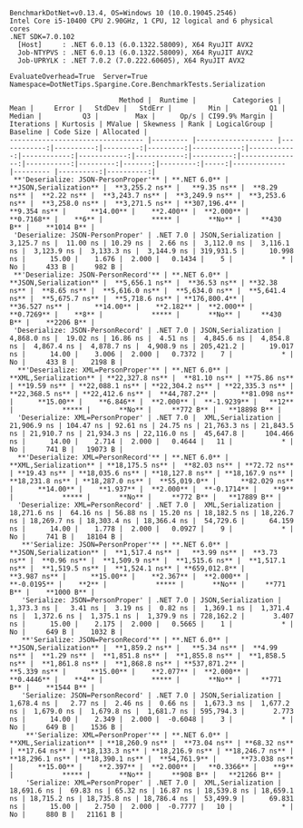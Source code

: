 
    BenchmarkDotNet=v0.13.4, OS=Windows 10 (10.0.19045.2546)
    Intel Core i5-10400 CPU 2.90GHz, 1 CPU, 12 logical and 6 physical cores
    .NET SDK=7.0.102
      [Host]     : .NET 6.0.13 (6.0.1322.58009), X64 RyuJIT AVX2
      Job-NTYPVS : .NET 6.0.13 (6.0.1322.58009), X64 RyuJIT AVX2
      Job-UPRYLK : .NET 7.0.2 (7.0.222.60605), X64 RyuJIT AVX2

    EvaluateOverhead=True  Server=True  Namespace=DotNetTips.Spargine.Core.BenchmarkTests.Serialization  

                               Method |  Runtime |         Categories |        Mean |     Error |   StdDev |   StdErr |         Min |          Q1 |      Median |          Q3 |         Max |      Op/s | CI99.9% Margin | Iterations | Kurtosis | MValue | Skewness | Rank | LogicalGroup | Baseline | Code Size | Allocated |
    --------------------------------- |--------- |------------------- |------------:|----------:|---------:|---------:|------------:|------------:|------------:|------------:|------------:|----------:|---------------:|-----------:|---------:|-------:|---------:|-----:|------------- |--------- |----------:|----------:|
     **'Deserialize: JSON-PersonProper'** | **.NET 6.0** | **JSON,Serialization** |  **3,255.2 ns** |   **9.35 ns** |  **8.29 ns** |  **2.22 ns** |  **3,243.7 ns** |  **3,249.9 ns** |  **3,253.6 ns** |  **3,258.0 ns** |  **3,271.5 ns** | **307,196.4** |       **9.354 ns** |      **14.00** |    **2.400** |  **2.000** |   **0.7168** |    **6** |            ***** |       **No** |     **430 B** |    **1014 B** |
     'Deserialize: JSON-PersonProper' | .NET 7.0 | JSON,Serialization |  3,125.7 ns |  11.00 ns | 10.29 ns |  2.66 ns |  3,112.0 ns |  3,116.1 ns |  3,123.9 ns |  3,133.3 ns |  3,144.9 ns | 319,931.5 |      10.998 ns |      15.00 |    1.676 |  2.000 |   0.1434 |    5 |            * |       No |     433 B |     982 B |
     **'Deserialize: JSON-PersonRecord'** | **.NET 6.0** | **JSON,Serialization** |  **5,656.1 ns** |  **36.53 ns** | **32.38 ns** |  **8.65 ns** |  **5,616.0 ns** |  **5,634.0 ns** |  **5,641.4 ns** |  **5,675.7 ns** |  **5,718.6 ns** | **176,800.4** |      **36.527 ns** |      **14.00** |    **2.182** |  **2.000** |   **0.7269** |    **8** |            ***** |       **No** |     **430 B** |    **2206 B** |
     'Deserialize: JSON-PersonRecord' | .NET 7.0 | JSON,Serialization |  4,868.0 ns |  19.02 ns | 16.86 ns |  4.51 ns |  4,845.6 ns |  4,854.8 ns |  4,867.4 ns |  4,878.7 ns |  4,908.9 ns | 205,421.2 |      19.017 ns |      14.00 |    3.006 |  2.000 |   0.7372 |    7 |            * |       No |     433 B |    2198 B |
      **'Deserialize: XML=PersonProper'** | **.NET 6.0** |  **XML,Serialization** | **22,327.8 ns** |  **81.10 ns** | **75.86 ns** | **19.59 ns** | **22,088.1 ns** | **22,304.2 ns** | **22,335.3 ns** | **22,368.5 ns** | **22,412.6 ns** |  **44,787.2** |      **81.098 ns** |      **15.00** |    **6.846** |  **2.000** |  **-1.9239** |   **12** |            ***** |       **No** |     **772 B** |   **18898 B** |
      'Deserialize: XML=PersonProper' | .NET 7.0 |  XML,Serialization | 21,906.9 ns | 104.47 ns | 92.61 ns | 24.75 ns | 21,763.3 ns | 21,843.5 ns | 21,910.7 ns | 21,934.3 ns | 22,116.0 ns |  45,647.8 |     104.466 ns |      14.00 |    2.714 |  2.000 |   0.4644 |   11 |            * |       No |     741 B |   19073 B |
      **'Deserialize: XML=PersonRecord'** | **.NET 6.0** |  **XML,Serialization** | **18,175.5 ns** |  **82.03 ns** | **72.72 ns** | **19.43 ns** | **18,035.6 ns** | **18,127.8 ns** | **18,167.9 ns** | **18,231.8 ns** | **18,287.0 ns** |  **55,019.0** |      **82.029 ns** |      **14.00** |    **1.937** |  **2.000** |  **-0.1714** |    **9** |            ***** |       **No** |     **772 B** |   **17889 B** |
      'Deserialize: XML=PersonRecord' | .NET 7.0 |  XML,Serialization | 18,271.6 ns |  64.16 ns | 56.88 ns | 15.20 ns | 18,182.5 ns | 18,226.7 ns | 18,269.7 ns | 18,303.4 ns | 18,366.4 ns |  54,729.6 |      64.159 ns |      14.00 |    1.778 |  2.000 |   0.0927 |    9 |            * |       No |     741 B |   18104 B |
       **'Serialize: JSON=PersonProper'** | **.NET 6.0** | **JSON,Serialization** |  **1,517.4 ns** |   **3.99 ns** |  **3.73 ns** |  **0.96 ns** |  **1,509.9 ns** |  **1,515.6 ns** |  **1,517.1 ns** |  **1,519.5 ns** |  **1,524.1 ns** | **659,012.8** |       **3.987 ns** |      **15.00** |    **2.367** |  **2.000** |  **-0.0195** |    **2** |            ***** |       **No** |     **771 B** |    **1000 B** |
       'Serialize: JSON=PersonProper' | .NET 7.0 | JSON,Serialization |  1,373.3 ns |   3.41 ns |  3.19 ns |  0.82 ns |  1,369.1 ns |  1,371.4 ns |  1,372.6 ns |  1,375.1 ns |  1,379.9 ns | 728,162.2 |       3.407 ns |      15.00 |    2.175 |  2.000 |   0.5665 |    1 |            * |       No |     649 B |    1032 B |
       **'Serialize: JSON=PersonRecord'** | **.NET 6.0** | **JSON,Serialization** |  **1,859.2 ns** |   **5.34 ns** |  **4.99 ns** |  **1.29 ns** |  **1,851.8 ns** |  **1,855.8 ns** |  **1,858.5 ns** |  **1,861.8 ns** |  **1,868.8 ns** | **537,871.2** |       **5.339 ns** |      **15.00** |    **2.077** |  **2.000** |   **0.4446** |    **4** |            ***** |       **No** |     **771 B** |    **1544 B** |
       'Serialize: JSON=PersonRecord' | .NET 7.0 | JSON,Serialization |  1,678.4 ns |   2.77 ns |  2.46 ns |  0.66 ns |  1,673.3 ns |  1,677.2 ns |  1,679.0 ns |  1,679.8 ns |  1,681.7 ns | 595,794.3 |       2.773 ns |      14.00 |    2.349 |  2.000 |  -0.6048 |    3 |            * |       No |     649 B |    1536 B |
        **'Serialize: XML=PersonProper'** | **.NET 6.0** |  **XML,Serialization** | **18,260.9 ns** |  **73.04 ns** | **68.32 ns** | **17.64 ns** | **18,133.3 ns** | **18,216.9 ns** | **18,246.7 ns** | **18,296.1 ns** | **18,390.1 ns** |  **54,761.9** |      **73.038 ns** |      **15.00** |    **2.397** |  **2.000** |   **0.3366** |    **9** |            ***** |       **No** |     **908 B** |   **21266 B** |
        'Serialize: XML=PersonProper' | .NET 7.0 |  XML,Serialization | 18,691.6 ns |  69.83 ns | 65.32 ns | 16.87 ns | 18,539.8 ns | 18,659.1 ns | 18,715.2 ns | 18,735.8 ns | 18,786.4 ns |  53,499.9 |      69.831 ns |      15.00 |    2.750 |  2.000 |  -0.7777 |   10 |            * |       No |     880 B |   21161 B |
